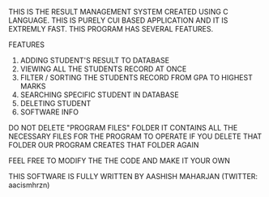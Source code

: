 THIS IS THE RESULT MANAGEMENT SYSTEM CREATED USING C LANGUAGE. THIS IS PURELY CUI BASED APPLICATION AND IT IS EXTREMLY FAST. THIS PROGRAM HAS SEVERAL FEATURES.

FEATURES
1) ADDING STUDENT'S RESULT TO DATABASE
2) VIEWING ALL THE STUDENTS RECORD AT ONCE
3) FILTER / SORTING THE STUDENTS RECORD FROM GPA TO HIGHEST MARKS
4) SEARCHING SPECIFIC STUDENT IN DATABASE
5) DELETING STUDENT
6) SOFTWARE INFO


DO NOT DELETE "PROGRAM FILES" FOLDER
IT CONTAINS ALL THE NECESSARY FILES FOR THE PROGRAM TO OPERATE
IF YOU DELETE THAT FOLDER OUR PROGRAM CREATES THAT FOLDER AGAIN

FEEL FREE TO MODIFY THE THE CODE AND MAKE IT YOUR OWN

THIS SOFTWARE IS FULLY WRITTEN BY AASHISH MAHARJAN (TWITTER: aacismhrzn)
